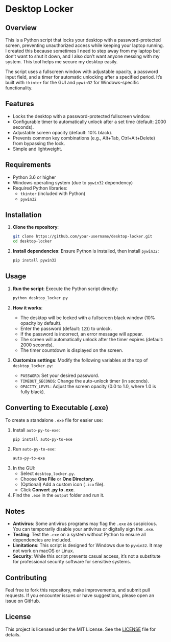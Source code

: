 # Desktop Locker

## Overview
This is a Python script that locks your desktop with a password-protected screen, preventing unauthorized access while keeping your laptop running. I created this because sometimes I need to step away from my laptop but don’t want to shut it down, and I also don’t want anyone messing with my system. This tool helps me secure my desktop easily.

The script uses a fullscreen window with adjustable opacity, a password input field, and a timer for automatic unlocking after a specified period. It’s built with `tkinter` for the GUI and `pywin32` for Windows-specific functionality.

## Features
- Locks the desktop with a password-protected fullscreen window.
- Configurable timer to automatically unlock after a set time (default: 2000 seconds).
- Adjustable screen opacity (default: 10% black).
- Prevents common key combinations (e.g., Alt+Tab, Ctrl+Alt+Delete) from bypassing the lock.
- Simple and lightweight.

## Requirements
- Python 3.6 or higher
- Windows operating system (due to `pywin32` dependency)
- Required Python libraries:
  - `tkinter` (included with Python)
  - `pywin32`

## Installation
1. **Clone the repository**:
   ```bash
   git clone https://github.com/your-username/desktop-locker.git
   cd desktop-locker
   ```

2. **Install dependencies**:
   Ensure Python is installed, then install `pywin32`:
   ```bash
   pip install pywin32
   ```

## Usage
1. **Run the script**:
   Execute the Python script directly:
   ```bash
   python desktop_locker.py
   ```

2. **How it works**:
   - The desktop will be locked with a fullscreen black window (10% opacity by default).
   - Enter the password (default: `123`) to unlock.
   - If the password is incorrect, an error message will appear.
   - The screen will automatically unlock after the timer expires (default: 2000 seconds).
   - The timer countdown is displayed on the screen.

3. **Customize settings**:
   Modify the following variables at the top of `desktop_locker.py`:
   - `PASSWORD`: Set your desired password.
   - `TIMEOUT_SECONDS`: Change the auto-unlock timer (in seconds).
   - `OPACITY_LEVEL`: Adjust the screen opacity (0.0 to 1.0, where 1.0 is fully black).

## Converting to Executable (.exe)
To create a standalone `.exe` file for easier use:
1. Install `auto-py-to-exe`:
   ```bash
   pip install auto-py-to-exe
   ```
2. Run `auto-py-to-exe`:
   ```bash
   auto-py-to-exe
   ```
3. In the GUI:
   - Select `desktop_locker.py`.
   - Choose **One File** or **One Directory**.
   - (Optional) Add a custom icon (`.ico` file).
   - Click **Convert .py to .exe**.
4. Find the `.exe` in the `output` folder and run it.

## Notes
- **Antivirus**: Some antivirus programs may flag the `.exe` as suspicious. You can temporarily disable your antivirus or digitally sign the `.exe`.
- **Testing**: Test the `.exe` on a system without Python to ensure all dependencies are included.
- **Limitations**: This script is designed for Windows due to `pywin32`. It may not work on macOS or Linux.
- **Security**: While this script prevents casual access, it’s not a substitute for professional security software for sensitive systems.

## Contributing
Feel free to fork this repository, make improvements, and submit pull requests. If you encounter issues or have suggestions, please open an issue on GitHub.

## License
This project is licensed under the MIT License. See the [LICENSE](LICENSE) file for details.